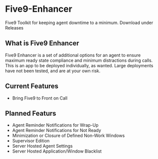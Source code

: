 # Five9-Enhancer
Five9 Toolkit for keeping agent downtime to a minimum. Download under Releases

## What is Five9 Enhancer

Five9 Enhancer is a set of additional options for an agent to ensure maximum ready state compliance and minimum distractions during calls.  This is an app to be deployed individually, as wanted. Large deployments have not been tested, and are at your own risk. 

## Current Features

* Bring Five9 to Front on Call

## Planned Featurs

* Agent Reminder Notifications for Wrap-Up
* Agent Reminder Notifications for Not Ready
* Minimization or Closure of Defined Non-Work Windows
* Supervisor Edition
* Server Hosted Agent Settings
* Server Hosted Application/Window Blacklist


